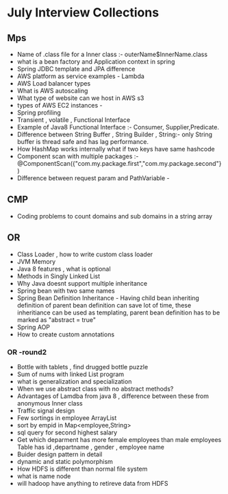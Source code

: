 # July Interview Collections

## Mps
- Name of .class file for a Inner class :- outerName$InnerName.class
- what is a bean factory and Application context  in spring
- Spring JDBC template and JPA difference
- AWS platform as service examples - Lambda
- AWS Load balancer types
- What is AWS autoscaling
- What type of website can we host in AWS s3
- types of AWS EC2 instances - 
- Spring profiling
- Transient , volatile , Functional Interface 
- Example of Java8 Functional Interface :- Consumer, Supplier,Predicate.
- Difference between String Buffer , String Builder , String:- only String buffer is thread safe and has lag performance.
- How HashMap works internally what if two keys have same hashcode
- Component scan with multiple packages :- @ComponentScan({"com.my.package.first","com.my.package.second"})
- Difference between request param and PathVariable -

## CMP
- Coding problems to count domains and sub domains in a string array

## OR
- Class Loader , how to write custom class loader
- JVM Memory
- Java 8 features , what is optional
- Methods in Singly Linked List
- Why Java doesnt support multiple inheritance
- Spring bean with two same names
- Spring Bean Definition Inheritance - Having child bean inheriting definition of parent bean definition can save lot of time, these inheritiance can be used as     templating, parent bean definition has to be marked as "abstract = true" 
- Spring AOP
- How to create custom annotations
### OR -round2
- Bottle with tablets , find drugged bottle puzzle
- Sum of nums with linked List program
- what is generalization and specialization
- When we use abstract class with no abstract methods?
- Advantages of Lamdba from java 8 , difference between these from anonymous Inner class
- Traffic signal design
- Few sortings in employee ArrayList
- sort by empid in Map<employee,String>
- sql query for second highest salary
- Get which deparment has more female employees than male employees Table has id ,departname , gender , employee name 
- Buider design pattern in detail
- dynamic and static polymorphism
- How HDFS is different than normal file system
- what is name node
- will hadoop have anything to retireve data from HDFS



